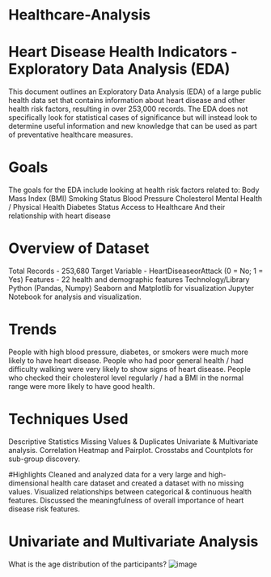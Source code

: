 # Healthcare-Analysis

# Heart Disease Health Indicators - Exploratory Data Analysis (EDA)
This document outlines an Exploratory Data Analysis (EDA) of a large public health data set that contains information about heart disease and other health risk factors, resulting in over 253,000 records. The EDA does not specifically look for statistical cases of significance but will instead look to determine useful information and new knowledge that can be used as part of preventative healthcare measures.

# Goals
The goals for the EDA include looking at health risk factors related to:
Body Mass Index (BMI)
Smoking Status
Blood Pressure
Cholesterol
Mental Health / Physical Health
Diabetes Status
Access to Healthcare
And their relationship with heart disease


# Overview of Dataset
Total Records - 253,680
Target Variable - HeartDiseaseorAttack (0 = No; 1 = Yes)
Features - 22 health and demographic features
Technology/Library
Python (Pandas, Numpy)
Seaborn and Matplotlib for visualization
Jupyter Notebook for analysis and visualization.


# Trends
People with high blood pressure, diabetes, or smokers were much more likely to have heart disease.
People who had poor general health / had difficulty walking were very likely to show signs of heart disease.
People who checked their cholesterol level regularly / had a BMI in the normal range were more likely to have good health.


# Techniques Used
Descriptive Statistics
Missing Values & Duplicates
Univariate & Multivariate analysis.
Correlation Heatmap and Pairplot.
Crosstabs and Countplots for sub-group discovery.


#Highlights
Cleaned and analyzed data for a very large and high-dimensional health care dataset and created a dataset with no missing values.
Visualized relationships between categorical & continuous health features.
Discussed the meaningfulness of overall importance of heart disease risk features.

# Univariate and Multivariate Analysis

What is the age distribution of the participants?
![image](https://github.com/user-attachments/assets/1433deb8-0a4c-42bf-9d45-774015307c7c)

